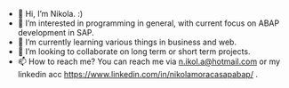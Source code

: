 - 👋 Hi, I’m Nikola. :)
- 👀 I’m interested in programming in general, with current focus on ABAP development in SAP.
- 🌱 I’m currently learning various things in business and web.
- 💞️ I’m looking to collaborate on long term or short term projects.
- 📫 How to reach me? You can reach me via n.ikol.a@hotmail.com or my linkedin acc https://www.linkedin.com/in/nikolamoracasapabap/ .

<!---
MokeKemo/MokeKemo is a ✨ special ✨ repository because its `README.md` (this file) appears on your GitHub profile.
You can click the Preview link to take a look at your changes.
--->
